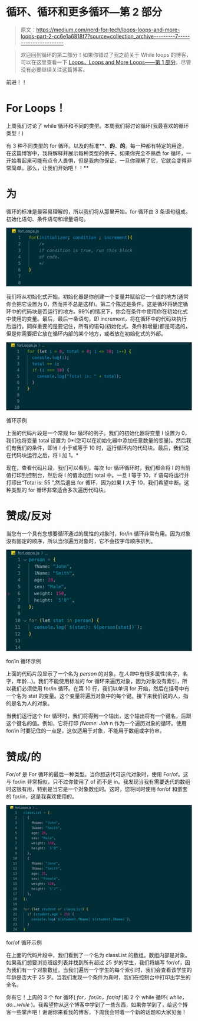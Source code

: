 # 循环、循环和更多循环—第 2 部分

> 原文：<https://medium.com/nerd-for-tech/loops-loops-and-more-loops-part-2-cc6e1a6818f7?source=collection_archive---------7----------------------->

> 欢迎回到循环的第二部分！如果你错过了我之前关于 While loops 的博客，可以在这里查看一下 [Loops，Loops and More Loops——第 1 部分](https://davidjkirsch.medium.com/loops-loops-and-more-loops-pt-1-621bab6bdba6)，尽管没有必要继续关注这篇博客。

前进！！

# **For Loops！**

上周我们讨论了 while 循环和不同的类型。本周我们将讨论循环(我最喜欢的循环类型！)

有 3 种不同类型的 for 循环。以及的标准**、**的**、**的**。每一种都有特定的用途，在这篇博客中，我将解释并展示每种类型的例子。如果你完全不熟悉 for 循环，一开始看起来可能有点令人畏惧，但是我向你保证，一旦你理解了它，它就会变得非常简单。那么，让我们开始吧！！**

# **为**

循环的标准是最容易理解的，所以我们将从那里开始。for 循环由 3 条语句组成。初始化语句、条件语句和增量语句。

![](img/d0f12ffd8e6b5af3c2e38e0c8dbf7cb7.png)

我们将从初始化式开始。初始化器是你创建一个变量并赋给它一个值的地方(通常你会把它设置为 0，然而并不总是这样)。第二个陈述是条件。这是循环将确定循环中的代码块是否运行的地方。99%的情况下，你会在条件中使用你在初始化式中使用的变量。最后，最后一条语句，即 increment，将在循环中的代码块执行后运行。同样重要的是要记住，所有的语句(初始化式、条件和增量)都是可选的，但是你需要把它放在循环内部的某个地方，或者放在初始化式的外部。

![](img/275bf16af8a08a729457090f10f6e369.png)

循环示例

上面的代码片段是一个常规 for 循环的例子。我们的初始化器将变量 I 设置为 0，我们也将变量 total 设置为 0*(您可以在初始化器中添加任意数量的变量)。然后我们有我们的条件，即当 I 小于或等于 10 时，运行循环内的代码块。最后，我们说在代码块运行之后，将 I 加 1。*

现在，查看代码片段，我们可以看到，每次 for 循环循环时，我们都会将 I 的当前值打印到控制台，然后将 I 的值添加到 total 中。一旦 I 等于 10，if 语句将运行并打印出“Total is: 55 ”,然后退出 for 循环，因为如果 I 大于 10，我们希望中断。这种类型的 for 循环非常适合多次遍历代码块。

# 赞成/反对

当您有一个具有您想要循环通过的属性的对象时，for/in 循环非常有用。因为对象没有固定的顺序，所以当你遍历对象时，它不会按字母顺序排列。

![](img/d384ab7861d0b0b8206da8064d55850c.png)

for/in 循环示例

上面的代码片段显示了一个名为 *person* 的对象。在*人物*中有很多属性(名字，名字，年龄…)。我们不能使用标准的 for 循环来遍历对象，因为对象没有索引，所以我们必须使用 for/in 循环。在第 10 行，我们以单词 for 开始，然后在括号中有一个名为 stat 的变量。这个变量将遍历对象中的每个键。接下来我们说的人，指的是名为人的对象。

当我们运行这个 for 循环时，我们将得到一个输出，这个输出将有一个键名，后跟这个键名的值。例如，它将打印 *fName: Joh* n 作为一个遍历对象的循环。使用 for/in 时要记住的一点是，这仅适用于对象，不能用于数组或字符串。

# 赞成/的

For/of 是 For 循环的最后一种类型。当你想迭代可迭代对象时，使用 For/of。这与 for/in 非常相似，只不过你使用了 of 而不是 in。我发现当我有需要迭代的数组时这很有用，特别是当它是一个对象数组时。这时，您将同时使用 for/of 和嵌套的 for/in，这是我喜欢使用的。

![](img/a8b8ba3c348ac21eb00c60f180e03e33.png)

for/of 循环示例

在上面的代码片段中，我们看到了一个名为 classList 的数组。数组内部是对象。如果我们想要浏览班级列表并找到所有超过 25 岁的学生，我们将编写 for/of，因为我们有一个对象数组。当我们遍历一个学生的每个索引时，我们会查看该学生的年龄是否大于 25 岁。当我们发现一个条件为真时，我们在控制台中打印出学生的全名。

你有它！上周的 3 个 for 循环( *for，for/in，for/of* )和 2 个 while 循环( *while，do…while* )。我希望你从这个博客中学到了一些东西，如果你学到了，给这个博客一些掌声吧！谢谢你来看我的博客，下周我会带着一个新的话题和大家见面！